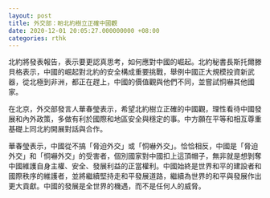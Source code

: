 ```yaml
---
layout: post
title: 外交部：盼北約樹立正確中國觀
date: 2020-12-01 20:05:27.000000000 +08:00
categories: rthk
---
```


北約將發表報告，表示要更認真思考，如何應對中國的崛起。北約秘書長斯托爾滕貝格表示，中國的崛起對北約的安全構成重要挑戰，舉例中國正大規模投資新武器，從北極到非洲，都正在趕上，中國的價值觀與他們不同，並嘗試恫嚇其他國家。

在北京，外交部發言人華春瑩表示，希望北約樹立正確的中國觀，理性看待中國發展和內外政策，多做有利於國際和地區安全與穩定的事。中方願在平等和相互尊重基礎上同北約開展對話與合作。

華春瑩表示，中國從不搞「脅迫外交」或「恫嚇外交」。恰恰相反，中國是「脅迫外交」和「恫嚇外交」的受害者，個別國家對中國扣上這頂帽子，無非就是想剝奪中國維護自身主權、安全、發展利益的正當權利。中國始終是世界和平的建設者和國際秩序的維護者，並將繼續堅持走和平發展道路，繼續為世界的和平與發展作出更大貢獻。中國的發展是全世界的機遇，而不是任何人的威脅。
